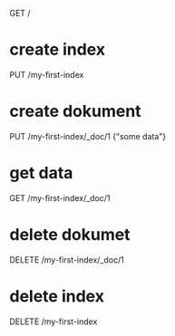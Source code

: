 GET /
# create index
PUT /my-first-index
# create dokument
PUT /my-first-index/_doc/1
{"some data"}
# get data
GET  /my-first-index/_doc/1
# delete dokumet
DELETE  /my-first-index/_doc/1
# delete index
DELETE  /my-first-index